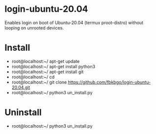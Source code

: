 # login-ubuntu-20.04
Enables login on boot of Ubuntu-20.04 (termux proot-distro) without looping on unrooted devices.

# Install
- root@localhost:~/ apt-get update
- root@localhost:~/ apt-get install python3
- root@localhost:~/ apt-get install git
- root@localhost:~/ cd
- root@localhost:~/ git clone https://github.com/fbkbgo/login-ubuntu-20.04.git
- root@localhost:~/ python3 un_install.py

# Uninstall
- root@localhost:~/ python3 un_install.py
